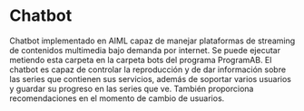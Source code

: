 # Chatbot
Chatbot implementado en AIML capaz de manejar plataformas de streaming de contenidos multimedia bajo demanda por internet. Se puede ejecutar metiendo esta carpeta en la carpeta bots del programa ProgramAB.
El chatbot es capaz de controlar la reproducción y de dar información sobre las series que contienen sus servicios, además de soportar varios usuarios y guardar su progreso en las series que ve. También proporciona recomendaciones en el momento de cambio de usuarios.
